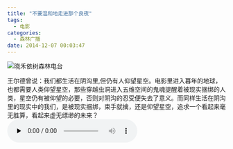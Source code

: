 ```yaml
---
title: "不要温和地走进那个良夜"
tags:
  - 电影
categories:
  - 森林广播
date: 2014-12-07 00:03:47
---
```


![晓禾依树森林电台](../../../images/radiocover/radio_091.jpg) 

王尔德曾说：我们都生活在阴沟里,但仍有人仰望星空。电影里进入暮年的地球，也都需要人类仰望星空，那些穿越虫洞进入五维空间的鬼魂提醒着被现实捆绑的人类，星空仍有被仰望的必要，否则对阴沟的忍受便失去了意义。而同样生活在阴沟里的现实中的我们，是被现实捆绑，束手就擒，还是仰望星空，追求一个看起来毫无胜算，看起来虚无缥缈的未来？
   
<audio id="audio" controls="" preload="none">
  <source id="mp3" src="http://www.coletree.com/radio/coletree_radio_091.mp3">
</audio>